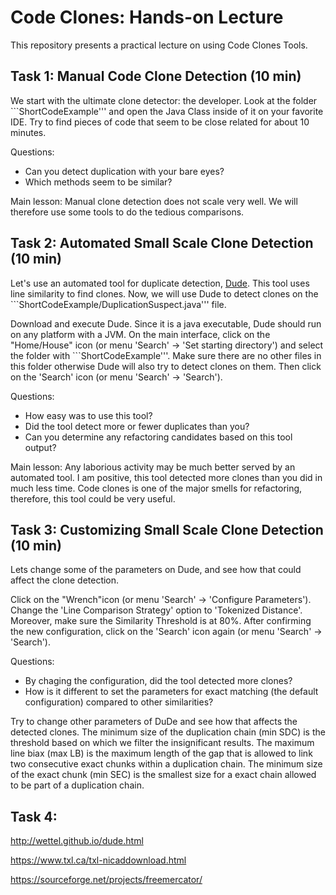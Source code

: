 # Code Clones: Hands-on Lecture

This repository presents a practical lecture on using Code Clones Tools.

## Task 1: Manual Code Clone Detection (10 min)

We start with the ultimate clone detector: the developer. Look at the folder ```ShortCodeExample''' and open the Java Class inside of it on your favorite IDE. Try to find pieces of code that seem to be close related for about 10 minutes. 

Questions:
- Can you detect duplication with your bare eyes?
- Which methods seem to be similar?

Main lesson: Manual clone detection does not scale very well. We will therefore use some tools to do the tedious comparisons.

## Task 2: Automated Small Scale Clone Detection (10 min)

Let's use an automated tool for duplicate detection, [Dude](http://wettel.github.io/dude.html). This tool uses line similarity to find clones. 
Now, we will use Dude to detect clones on the ```ShortCodeExample/DuplicationSuspect.java''' file. 

Download and execute Dude. Since it is a java executable, Dude should run on any platform with a JVM. On the main interface, click on the "Home/House" icon (or menu 'Search' -> 'Set starting directory') and select the folder with ```ShortCodeExample'''. Make sure there are no other files in this folder otherwise Dude will also try to detect clones on them. Then click on the 'Search' icon (or menu 'Search' -> 'Search').

Questions:
- How easy was to use this tool?
- Did the tool detect more or fewer duplicates than you?
- Can you determine any refactoring candidates based on this tool output?

Main lesson: Any laborious activity may be much better served by an automated tool. I am positive, this tool detected more clones than you did in much less time. Code clones is one of the major smells for refactoring, therefore, this tool could be very useful.

## Task 3: Customizing Small Scale Clone Detection (10 min)

Lets change some of the parameters on Dude, and see how that could affect the clone detection.

Click on the "Wrench"icon (or menu 'Search' -> 'Configure Parameters'). Change the 'Line Comparison Strategy' option to 'Tokenized Distance'. Moreover, make sure the Similarity Threshold is at 80%. After confirming the new configuration, click on the 'Search' icon again (or menu 'Search' -> 'Search'). 

Questions:
- By chaging the configuration, did the tool detected more clones?
- How is it different to set the parameters for exact matching (the default configuration) compared to other similarities? 

Try to change other parameters of DuDe and see how that affects the detected clones. The minimum size of the duplication chain (min SDC) is the threshold based on which we filter the insignificant results. The maximum line biax (max LB) is the maximum length of the gap that is allowed to link two consecutive exact chunks within a duplication chain. The minimum size of the exact chunk (min SEC) is the smallest size for a exact chain allowed to be part of a duplication chain.

## Task 4: 


http://wettel.github.io/dude.html

https://www.txl.ca/txl-nicaddownload.html

https://sourceforge.net/projects/freemercator/
